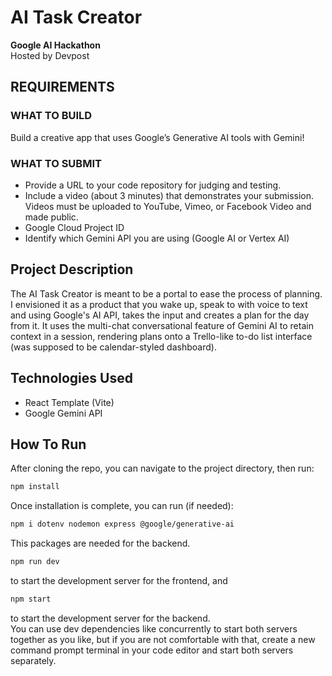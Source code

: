 # AI Task Creator

**Google AI Hackathon**  
Hosted by Devpost

## REQUIREMENTS

### WHAT TO BUILD

Build a creative app that uses Google’s Generative AI tools with Gemini!

### WHAT TO SUBMIT

- Provide a URL to your code repository for judging and testing.
- Include a video (about 3 minutes) that demonstrates your submission. Videos must be uploaded to YouTube, Vimeo, or Facebook Video and made public.
- Google Cloud Project ID
- Identify which Gemini API you are using (Google AI or Vertex AI)

## Project Description

The AI Task Creator is meant to be a portal to ease the process of planning. I envisioned it as a product that you wake up, speak to with voice to text and using Google's AI API, takes the input and creates a plan for the day from it. It uses the multi-chat conversational feature of Gemini AI to retain context in a session, rendering plans onto a Trello-like to-do list interface (was supposed to be calendar-styled dashboard).

## Technologies Used

- React Template (Vite)
- Google Gemini API

## How To Run

After cloning the repo, you can navigate to the project directory, then run:

```bash
npm install
```

Once installation is complete, you can run (if needed):

```bash
npm i dotenv nodemon express @google/generative-ai
```

This packages are needed for the backend.

```bash
npm run dev
```

to start the development server for the frontend, and

```bash
npm start
```

to start the development server for the backend.
<br>
You can use dev dependencies like concurrently to start both servers together as you like, but if you are not comfortable with that, create a new command prompt terminal in your code editor and start both servers separately.
<br>

